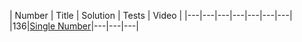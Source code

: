 | Number | Title | Solution | Tests | Video |
|---|---|---|---|---|---|---|
|136|[Single Number](https://leetcode.com/problems/single-number/description/)|---|---|---|
